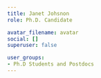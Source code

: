 ```yaml
---
title: Janet Johsnon
role: Ph.D. Candidate

avatar_filename: avatar
social: []
superuser: false

user_groups:
- Ph.D Students and Postdocs
---
```

